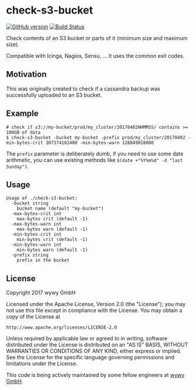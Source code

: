 # check-s3-bucket
[![GitHub version](https://badge.fury.io/gh/wywygmbh%2Fcheck-s3-bucket.svg)](https://badge.fury.io/gh/wywygmbh%2Fcheck-s3-bucket)
[![Build Status](https://travis-ci.org/wywygmbh/check-s3-bucket.svg?branch=master)](https://travis-ci.org/wywygmbh/check-s3-bucket)

Check contents of an S3 bucket or parts of it (minimum size and maximum size).

Compatible with Icinga, Nagios, Sensu, ... It uses the common exit codes.

## Motivation

This was originally created to check if a cassandra backup was successfully uploaded to an S3 bucket.

## Example

    # check if s3://my-bucket/prod/my_cluster/20170402HHMMSS/ contains >= 100GB of data
    $ check-s3-bucket -bucket my-bucket -prefix prod/my_cluster/20170402 -min-bytes-crit 107374182400 -min-bytes-warn 128849018880
    
The `prefix` parameter is deliberately dumb, if you need to use some date arithmetic, you can
use existing methods like `$(date +"%Y%m%d" -d "last Sunday")`.
 
## Usage

    Usage of ./check-s3-bucket:
      -bucket string
        bucket name (default "my-bucket")
      -max-bytes-crit int
        max-bytes crit (default -1)
      -max-bytes-warn int
        max-bytes warn (default -1)
      -min-bytes-crit int
        min-bytes crit (default -1)
      -min-bytes-warn int
        min-bytes warn (default -1)
      -prefix string
        prefix in the bucket

## License

Copyright 2017 wywy GmbH

Licensed under the Apache License, Version 2.0 (the "License");
you may not use this file except in compliance with the License.
You may obtain a copy of the License at

    http://www.apache.org/licenses/LICENSE-2.0

Unless required by applicable law or agreed to in writing, software
distributed under the License is distributed on an "AS IS" BASIS,
WITHOUT WARRANTIES OR CONDITIONS OF ANY KIND, either express or implied.
See the License for the specific language governing permissions and
limitations under the License.

This code is being actively maintained by some fellow engineers at [wywy GmbH](http://wywy.com/).
